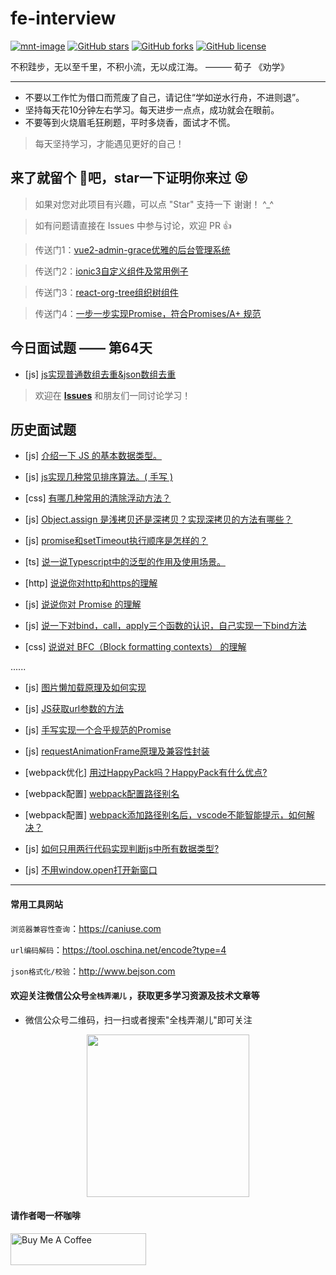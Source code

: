 # fe-interview

[![mnt-image](https://img.shields.io/maintenance/yes/2020.svg)](../../commits/master)
[![GitHub stars](https://img.shields.io/github/stars/daily-interview/fe-interview.svg)](https://github.com/daily-interview/fe-interview/stargazers)
[![GitHub forks](https://img.shields.io/github/forks/daily-interview/fe-interview.svg)](https://github.com/daily-interview/fe-interview/network)
[![GitHub license](https://img.shields.io/badge/license-MIT-blue.svg)](https://github.com/daily-interview/fe-interview/blob/master/LICENSE)

不积跬步，无以至千里，不积小流，无以成江海。 ——— 荀子 《劝学》

---

- 不要以工作忙为借口而荒废了自己，请记住“学如逆水行舟，不进则退”。
- 坚持每天花10分钟左右学习。每天进步一点点，成功就会在眼前。
- 不要等到火烧眉毛狂刷题，平时多烧香，面试才不慌。
> 每天坚持学习，才能遇见更好的自己！

## 来了就留个 :feet:吧，star一下证明你来过  :stuck_out_tongue_closed_eyes:

>  如果对您对此项目有兴趣，可以点 "Star" 支持一下 谢谢！ ^_^

>  如有问题请直接在 Issues 中参与讨论，欢迎 PR 👍

>  传送门1：[vue2-admin-grace优雅的后台管理系统](https://github.com/artdong/vue-admin)

>  传送门2：[ionic3自定义组件及常用例子](https://github.com/artdong/ionic3-awesome)

>  传送门3：[react-org-tree组织树组件](https://github.com/artdong/react-org-tree)

>  传送门4：[一步一步实现Promise，符合Promises/A+ 规范](https://github.com/artdong/promise)


## 今日面试题 —— 第64天  

- [js] [js实现普通数组去重&json数组去重
](https://github.com/daily-interview/fe-interview/issues/65)

> 欢迎在 [**Issues**](https://github.com/daily-interview/fe-interview/issues) 和朋友们一同讨论学习！

## 历史面试题

- [js] [介绍一下 JS 的基本数据类型。](https://github.com/daily-interview/fe-interview/issues/1)

- [js] [js实现几种常见排序算法。( 手写 )](https://github.com/daily-interview/fe-interview/issues/2)

- [css] [有哪几种常用的清除浮动方法？](https://github.com/daily-interview/fe-interview/issues/3)

- [js] [Object.assign 是浅拷贝还是深拷贝？实现深拷贝的方法有哪些？](https://github.com/daily-interview/fe-interview/issues/4)

- [js] [promise和setTimeout执行顺序是怎样的？](https://github.com/daily-interview/fe-interview/issues/5)

- [ts] [说一说Typescript中的泛型的作用及使用场景。](https://github.com/daily-interview/fe-interview/issues/6)

- [http] [说说你对http和https的理解](https://github.com/daily-interview/fe-interview/issues/7)

- [js] [说说你对 Promise 的理解](https://github.com/daily-interview/fe-interview/issues/8)

- [js] [说一下对bind，call，apply三个函数的认识，自己实现一下bind方法](https://github.com/daily-interview/fe-interview/issues/9)

- [css] [说说对 BFC（Block formatting contexts） 的理解](https://github.com/daily-interview/fe-interview/issues/10)

......

- [js] [图片懒加载原理及如何实现](https://github.com/daily-interview/fe-interview/issues/51)

- [js] [JS获取url参数的方法](https://github.com/daily-interview/fe-interview/issues/52)

- [js] [手写实现一个合乎规范的Promise](https://github.com/daily-interview/fe-interview/issues/53)

- [js] [requestAnimationFrame原理及兼容性封装](https://github.com/daily-interview/fe-interview/issues/54)

- [webpack优化] [用过HappyPack吗？HappyPack有什么优点?](https://github.com/daily-interview/fe-interview/issues/55)

- [webpack配置] [webpack配置路径别名](https://github.com/daily-interview/fe-interview/issues/57)

- [webpack配置] [webpack添加路径别名后，vscode不能智能提示，如何解决？](https://github.com/daily-interview/fe-interview/issues/58)

- [js] [如何只用两行代码实现判断js中所有数据类型?](https://github.com/daily-interview/fe-interview/issues/59)

- [js] [不用window.open打开新窗口](https://github.com/daily-interview/fe-interview/issues/60)

---

#### 常用工具网站

`浏览器兼容性查询`：https://caniuse.com

`url编码解码`：https://tool.oschina.net/encode?type=4

`json格式化/校验`：http://www.bejson.com

#### 欢迎关注微信公众号`全栈弄潮儿` ，获取更多学习资源及技术文章等

* 微信公众号二维码，扫一扫或者搜索"全栈弄潮儿"即可关注

<p align='center'>
  <img src="https://gitee.com/artdong/vue-admin/raw/master/assets/images/qr_gh.jpg" width="260px" style="display:inline;">
</p>

#### 请作者喝一杯咖啡
<a href="https://www.buymeacoffee.com/artd" target="_blank"><img src="https://cdn.buymeacoffee.com/buttons/arial-violet.png" alt="Buy Me A Coffee" style="height: 51px !important;width: 217px !important;" ></a>
